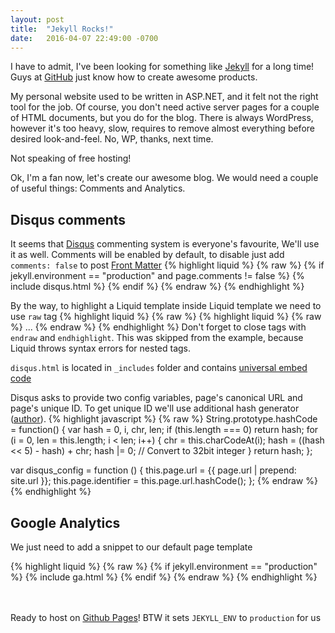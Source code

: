 ```yaml
---
layout: post
title:  "Jekyll Rocks!"
date:   2016-04-07 22:49:00 -0700
---
```

I have to admit, I've been looking for something like [Jekyll][jekyll] for a long time!
Guys at [GitHub][github] just know how to create awesome products.
 
My personal website used to be written in ASP.NET, and it felt not the right tool for the job.
Of course, you don't need active server pages for a couple of HTML documents, but you do for the blog.
There is always WordPress, however it's too heavy, slow, requires to remove almost everything before desired look-and-feel.
No, WP, thanks, next time. 

Not speaking of free hosting!

Ok, I'm a fan now, let's create our awesome blog. 
We would need a couple of useful things: Comments and Analytics.

## Disqus comments
It seems that [Disqus][disqus] commenting system is everyone's favourite, We'll use it as well. 
Comments will be enabled by default, to disable just add `comments: false` to post [Front Matter][frontmatter]
{% highlight liquid %}
{% raw %}
{% if jekyll.environment == "production" and page.comments != false %}
   {% include disqus.html %}
{% endif %}
{% endraw %}
{% endhighlight %}

By the way, to highlight a Liquid template inside Liquid template we need to use `raw` tag
{% highlight liquid %}
{% raw %}
{% highlight liquid %}
{% raw %}
 ...
{% endraw %}
{% endhighlight %}
Don't forget to close tags with `endraw` and `endhighlight`.
This was skipped from the example, because Liquid throws syntax errors for nested tags.

`disqus.html` is located in `_includes` folder and contains [universal embed code][disqus-embed-code]

Disqus asks to provide two config variables, page's canonical URL and page's unique ID. 
To get unique ID we'll use additional hash generator ([author][js-hash-generator]).
{% highlight javascript %}
{% raw %}
String.prototype.hashCode = function() {
    var hash = 0, i, chr, len;
    if (this.length === 0) return hash;
    for (i = 0, len = this.length; i < len; i++) {
        chr   = this.charCodeAt(i);
        hash  = ((hash << 5) - hash) + chr;
        hash |= 0; // Convert to 32bit integer
    }
    return hash;
};

var disqus_config = function () {
    this.page.url = {{ page.url | prepend: site.url }};
    this.page.identifier = this.page.url.hashCode();
 };
{% endraw %}
{% endhighlight %}

## Google Analytics
We just need to add a snippet to our default page template

{% highlight liquid %}
{% raw %}
{% if jekyll.environment == "production" %}
  {% include ga.html %}
{% endif %}
{% endraw %}
{% endhighlight %}

<br><br>
Ready to host on [Github Pages][github-pages]! BTW it sets `JEKYLL_ENV` to `production` for us

[jekyll]: http://jekyllrb.com
[github]: http://github.com
[disqus]: https://disqus.com
[disqus-embed-code]: https://help.disqus.com/customer/portal/articles/472097-universal-embed-code
[frontmatter]: https://jekyllrb.com/docs/frontmatter/
[js-hash-generator]: http://werxltd.com/wp/2010/05/13/javascript-implementation-of-javas-string-hashcode-method/
[github-pages]: https://pages.github.com/
